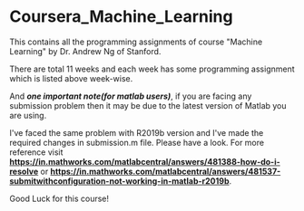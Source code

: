 # Coursera_Machine_Learning
This contains all the programming assignments of course "Machine Learning" by Dr. Andrew Ng of Stanford.

There are total 11 weeks and each week has some programming assignment which is listed above week-wise.

And ***one important note(for matlab users)***, if you are facing any submission problem then it may be due to the latest version of Matlab you are using.

I've faced the same problem with R2019b version and I've made the required changes in submission.m file. Please have a look. For more reference visit **https://in.mathworks.com/matlabcentral/answers/481388-how-do-i-resolve** or **https://in.mathworks.com/matlabcentral/answers/481537-submitwithconfiguration-not-working-in-matlab-r2019b**.

Good Luck for this course!
